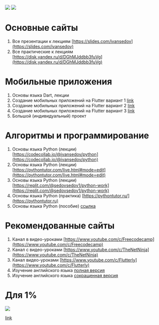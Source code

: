 ![](https://x-lines.ru/letters/i/cyrillictechno/0682/000000/48/0/qozga6jxjtnwhoe.png)
[![](https://i.ibb.co/SBjTrkn/qj1sh7d1xrzgg53xpf5gn5uuci1g67o.jpg)](https://rentry.co/ivansedov)

# Основные сайты

1. Все презентации к лекциям [https://slides.com/ivansedov](https://slides.com/ivansedov)
2. Все практические к лекциям [https://disk.yandex.ru/d/DGhMJddbb3fuVg](https://disk.yandex.ru/d/DGhMJddbb3fuVg)

# Мобильные приложения

1. Основы языка Dart, лекции
2. Создание мобильных приложений на Flutter вариант 1 [link](https://www.youtube.com/watch?v=1ukSR1GRtMU&list=PL4cUxeGkcC9jLYyp2Aoh6hcWuxFDX6PBJ)
3. Создание мобильных приложений на Flutter вариант 2 [link](https://www.youtube.com/watch?v=cpkSVwf75-k&list=PL6lh8cTntlDiLlH_rHl5F0JOy_gRm_Wa4)
4. Создание мобильных приложений на Flutter вариант 3 [link](https://www.youtube.com/watch?v=sOYGLk3A6NQ&list=PLyaYkfwvXhRKjYAIO4_J_IcHtAXUR_1ci)
5. Большой (индивидуальный) проект

# Алгоритмы и программирование

1. Основы языка Python (лекции) [https://codecollab.io/@ivansedov/python](https://codecollab.io/@ivansedov/python)
2. Основы языка Python (лекции) [https://pythontutor.com/live.html#mode=edit](https://pythontutor.com/live.html#mode=edit)
3. Основы языка Python (лекции) [https://replit.com/@sedovsedov1/python-work](https://replit.com/@sedovsedov1/python-work)
4. Основы языка Python (практика) [https://pythontutor.ru/](https://pythontutor.ru)
5. Основы языка Python (пособие) [ссылка](https://disk.yandex.ru/i/Sp90alQKt-z6Bg)

# Рекомендованные сайты

1. Канал в видео-уроками [https://www.youtube.com/c/Freecodecamp](https://www.youtube.com/c/Freecodecamp)
2. Канал с видео-уроками [https://www.youtube.com/c/TheNetNinja](https://www.youtube.com/c/TheNetNinja)
3. Канал видео-уроками [https://www.youtube.com/c/Flutterly](https://www.youtube.com/c/Flutterly)
4. Изучение английского языка [полная версия](https://www.youtube.com/playlist?list=PL66DIGaegedqtRaxfVsk6vH5dBDuL5w92)
5. Изучение английского языка [сокращенная версия](https://www.youtube.com/playlist?list=PL66DIGaegedqVBwaauzKVk7DNqIFaXrN_)

# Для 1%

![](https://encrypted-tbn0.gstatic.com/images?q=tbn:ANd9GcQDdloHzwmZm935z1bpzEHh-lKrqLjULEixFynZ4xpWF-GwNifCfO5HiUIeuwXmKtPu8b4&usqp=CAU)

[link](https://www.postman.com/company/student-program/)
